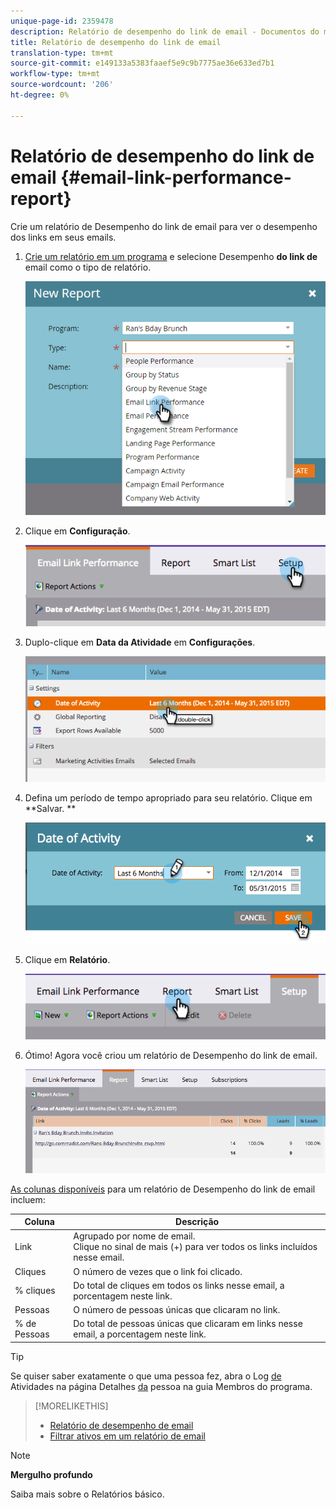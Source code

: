 ```yaml
---
unique-page-id: 2359478
description: Relatório de desempenho do link de email - Documentos do marketing - Documentação do produto
title: Relatório de desempenho do link de email
translation-type: tm+mt
source-git-commit: e149133a5383faaef5e9c9b7775ae36e633ed7b1
workflow-type: tm+mt
source-wordcount: '206'
ht-degree: 0%

---
```



# Relatório de desempenho do link de email {#email-link-performance-report}

Crie um relatório de Desempenho do link de email para ver o desempenho dos links em seus emails.

1. [Crie um relatório em um programa](../../../../product-docs/reporting/basic-reporting/creating-reports/create-a-report-in-a-program.md) e selecione Desempenho **do link de** email como o tipo de relatório.

   ![](assets/image2017-3-29-9-3a10-3a41.png)

1. Clique em **Configuração**.

   ![](assets/image2015-5-20-11-3a18-3a0.png)

1. Duplo-clique em **Data da Atividade** em **Configurações**.

   ![](assets/image2015-5-20-11-3a18-3a59.png)

1. Defina um período de tempo apropriado para seu relatório. Clique em **Salvar. **

   ![](assets/image2015-5-20-11-3a20-3a52.png)

1. Clique em **Relatório**.

   ![](assets/image2015-5-20-11-3a22-3a24.png)

1. Ótimo! Agora você criou um relatório de Desempenho do link de email.

   ![](assets/image2015-5-20-11-3a23-3a33.png)

[As colunas disponíveis](../../../../product-docs/reporting/basic-reporting/editing-reports/select-report-columns.md) para um relatório de Desempenho do link de email incluem:

<table> 
 <thead> 
  <tr> 
   <th colspan="1" rowspan="1">Coluna</th> 
   <th colspan="1" rowspan="1">Descrição</th> 
  </tr> 
 </thead> 
 <tbody> 
  <tr> 
   <td colspan="1" rowspan="1">Link</td> 
   <td colspan="1" rowspan="1">Agrupado por nome de email.<br>Clique no sinal de mais (+) para ver todos os links incluídos nesse email.</td> 
  </tr> 
  <tr> 
   <td colspan="1" rowspan="1">Cliques</td> 
   <td colspan="1" rowspan="1">O número de vezes que o link foi clicado.</td> 
  </tr> 
  <tr> 
   <td colspan="1" rowspan="1">% cliques</td> 
   <td colspan="1" rowspan="1">Do total de cliques em todos os links nesse email, a porcentagem neste link.</td> 
  </tr> 
  <tr> 
   <td colspan="1" rowspan="1">Pessoas</td> 
   <td colspan="1" rowspan="1">O número de pessoas únicas que clicaram no link.</td> 
  </tr> 
  <tr> 
   <td colspan="1" rowspan="1">% de Pessoas</td> 
   <td colspan="1" rowspan="1">Do total de pessoas únicas que clicaram em links nesse email, a porcentagem neste link.</td> 
  </tr> 
 </tbody> 
</table>

>[!TIP]
>
>Se quiser saber exatamente o que uma pessoa fez, abra o Log [de](../../../../product-docs/core-marketo-concepts/smart-lists-and-static-lists/managing-people-in-smart-lists/filter-activity-types-in-the-activity-log-of-a-person.md) Atividades na página Detalhes [da](../../../../product-docs/core-marketo-concepts/smart-lists-and-static-lists/managing-people-in-smart-lists/using-the-person-detail-page.md) pessoa na guia Membros do programa.

>[!MORELIKETHIS]
>
>* [Relatório de desempenho de email](email-performance-report.md)
>* [Filtrar ativos em um relatório de email](../../../../product-docs/reporting/basic-reporting/report-activity/filter-assets-in-an-email-report.md)

>



>[!NOTE]
>
>**Mergulho profundo**
>
>Saiba mais sobre o Relatórios [](http://docs.marketo.com/display/docs/basic+reporting)básico.

